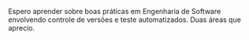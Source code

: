 Espero aprender sobre boas práticas em Engenharia de Software envolvendo controle de versões e teste automatizados. Duas áreas que aprecio. 